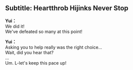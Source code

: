 # 

  
## Subtitle: Heartthrob Hijinks Never Stop
  
**Yui：**  
We did it!  
We've defeated so many at this point!  
  
**Yui：**  
Asking you to help really was the right choice...  
Wait, did you hear that?  
...  
Um. L-let's keep this pace up!  
